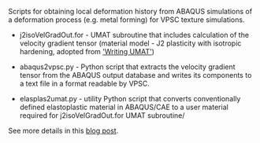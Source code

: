 Scripts for obtaining local deformation history from ABAQUS simulations of a deformation process (e.g. metal forming) for VPSC texture simulations.

- j2isoVelGradOut.for - UMAT subroutine that includes calculation of the velocity gradient tensor (material model - J2 plasticity with isotropic hardening, adopted from ['Writing UMAT'](http://imechanica.org/node/7576))

- abaqus2vpsc.py - Python script that extracts the velocity gradient tensor from the ABAQUS output database and writes its components to a text file in a format readable by VPSC.

- elasplas2umat.py - utility Python script that converts conventionally defined elastoplastic material in ABAQUS/CAE to a user material required for j2isoVelGradOut.for UMAT subroutine/

See more details in this [blog post](http://latmarat.github.io/blog/tutorials/abaqus2vpsc).

